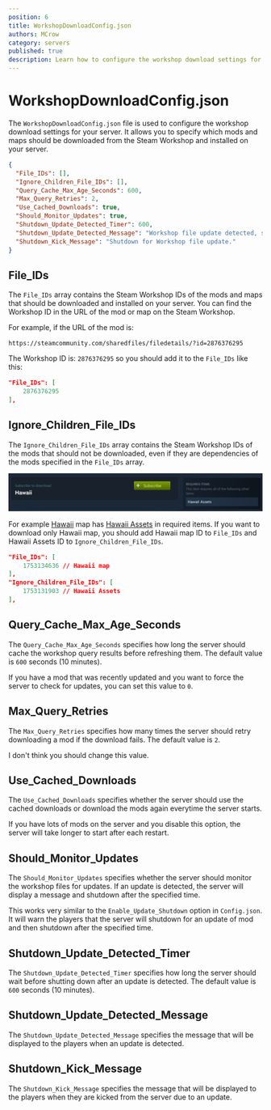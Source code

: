 ```yaml
---
position: 6
title: WorkshopDownloadConfig.json
authors: MCrow
category: servers
published: true
description: Learn how to configure the workshop download settings for your Unturned server.
---
```


# WorkshopDownloadConfig.json
The `WorkshopDownloadConfig.json` file is used to configure the workshop download settings for your server. It allows you to specify which mods and maps should be downloaded from the Steam Workshop and installed on your server.

```json
{
  "File_IDs": [],
  "Ignore_Children_File_IDs": [],
  "Query_Cache_Max_Age_Seconds": 600,
  "Max_Query_Retries": 2,
  "Use_Cached_Downloads": true,
  "Should_Monitor_Updates": true,
  "Shutdown_Update_Detected_Timer": 600,
  "Shutdown_Update_Detected_Message": "Workshop file update detected, shutdown in: {0}",
  "Shutdown_Kick_Message": "Shutdown for Workshop file update."
}
```

## File_IDs
The `File_IDs` array contains the Steam Workshop IDs of the mods and maps that should be downloaded and installed on your server. You can find the Workshop ID in the URL of the mod or map on the Steam Workshop.

For example, if the URL of the mod is:
```
https://steamcommunity.com/sharedfiles/filedetails/?id=2876376295
```
The Workshop ID is: `2876376295` so you should add it to the `File_IDs` like this:
```json
"File_IDs": [
    2876376295
],
```

## Ignore_Children_File_IDs
The `Ignore_Children_File_IDs` array contains the Steam Workshop IDs of the mods that should not be downloaded, even if they are dependencies of the mods specified in the `File_IDs` array.

![Hawaii required items](assets/hawaii-required-items.png)

For example [Hawaii](https://steamcommunity.com/sharedfiles/filedetails/?id=1753134636) map has [Hawaii Assets](https://steamcommunity.com/workshop/filedetails/?id=1753131903) in required items. If you want to download only Hawaii map, you should add Hawaii map ID to `File_IDs` and Hawaii Assets ID to `Ignore_Children_File_IDs`.

```json
"File_IDs": [
    1753134636 // Hawaii map
],
"Ignore_Children_File_IDs": [
    1753131903 // Hawaii Assets
],
```

## Query_Cache_Max_Age_Seconds
The `Query_Cache_Max_Age_Seconds` specifies how long the server should cache the workshop query results before refreshing them. The default value is `600` seconds (10 minutes).  

If you have a mod that was recently updated and you want to force the server to check for updates, you can set this value to `0`.

## Max_Query_Retries
The `Max_Query_Retries` specifies how many times the server should retry downloading a mod if the download fails. The default value is `2`. 

I don't think you should change this value.

## Use_Cached_Downloads
The `Use_Cached_Downloads` specifies whether the server should use the cached downloads or download the mods again everytime the server starts.

If you have lots of mods on the server and you disable this option, the server will take longer to start after each restart.

## Should_Monitor_Updates
The `Should_Monitor_Updates` specifies whether the server should monitor the workshop files for updates. If an update is detected, the server will display a message and shutdown after the specified time.

This works very similar to the `Enable_Update_Shutdown` option in `Config.json`. It will warn the players that the server will shutdown for an update of mod and then shutdown after the specified time.

## Shutdown_Update_Detected_Timer
The `Shutdown_Update_Detected_Timer` specifies how long the server should wait before shutting down after an update is detected. The default value is `600` seconds (10 minutes).

## Shutdown_Update_Detected_Message
The `Shutdown_Update_Detected_Message` specifies the message that will be displayed to the players when an update is detected.

## Shutdown_Kick_Message
The `Shutdown_Kick_Message` specifies the message that will be displayed to the players when they are kicked from the server due to an update.